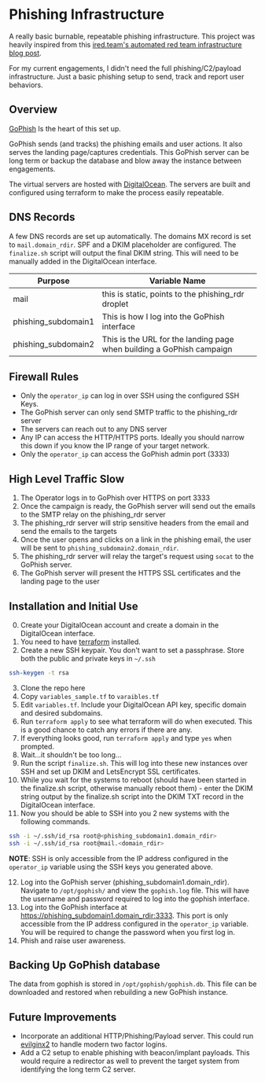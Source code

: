 # Phishing Infrastructure

A really basic burnable, repeatable phishing infrastructure. This project was heavily inspired from this [ired.team's automated red team infrastructure blog post](https://www.ired.team/offensive-security/red-team-infrastructure/automating-red-team-infrastructure-with-terraform). 

For my current engagements, I didn't need the full phishing/C2/payload infrastructure. Just a basic phishing setup to send, track and report user behaviors. 

## Overview

[GoPhish](https://github.com/gophish/gophish) Is the heart of this set up. 

GoPhish sends (and tracks) the phishing emails and user actions. It also serves the landing page/captures credentials. This GoPhish server can be long term or backup the database and blow away the instance between engagements. 

The virtual servers are hosted with [DigitalOcean](https://www.digitalocean.com). The servers are built and configured using terraform to make the process easily repeatable. 

## DNS Records

A few DNS records are set up automatically. The domains MX record is set to `mail.domain_rdir`. SPF and a DKIM placeholder are configured. The `finalize.sh` script will output the final DKIM string. This will need to be manually added in the DigitalOcean interface.

| Purpose | Variable Name |
| ------- | ------------- |
| mail | this is static, points to the phishing_rdr droplet |
| phishing_subdomain1 | This is how I log into the GoPhish interface |
| phishing_subdomain2 | This is the URL for the landing page when building a GoPhish campaign |

## Firewall Rules

* Only the `operator_ip` can log in over SSH using the configured SSH Keys. 
* The GoPhish server can only send SMTP traffic to the phishing_rdr server
* The servers can reach out to any DNS server
* Any IP can access the HTTP/HTTPS ports. Ideally you should narrow this down if you know the IP range of your target network. 
* Only the `operator_ip` can access the GoPhish admin port (3333)

## High Level Traffic Slow

1. The Operator logs in to GoPhish over HTTPS on port 3333
2. Once the campaign is ready, the GoPhish server will send out the emails to the SMTP relay on the phishing_rdr server
3. The phishing_rdr server will strip sensitive headers from the email and send the emails to the targets
4. Once the user opens and clicks on a link in the phishing email, the user will be sent to `phishing_subdomain2.domain_rdir`. 
5. The phishing_rdr server will relay the target's request using `socat` to the GoPhish server. 
6. The GoPhish server will present the HTTPS SSL certificates and the landing page to the user

## Installation and Initial Use

0. Create your DigitalOcean account and create a domain in the DigitalOcean interface.
1. You need to have [terraform](https://www.terraform.io/downloads.html) installed. 
2. Create a new SSH keypair. You don't want to set a passphrase. Store both the public and private keys in `~/.ssh`
```bash
ssh-keygen -t rsa
```
3. Clone the repo here
4. Copy `variables_sample.tf` to `varaibles.tf`
5. Edit `variables.tf`. Include your DigitalOcean API key, specific domain and desired subdomains. 
6. Run `terraform apply` to see what terraform will do when executed. This is a good chance to catch any errors if there are any. 
7. If everything looks good, run `terraform apply` and type `yes` when prompted. 
8. Wait...it shouldn't be too long...
9. Run the script `finalize.sh`. This will log into these new instances over SSH and set up DKIM and LetsEncrypt SSL certificates.
10. While you wait for the systems to reboot (should have been started in the finalize.sh script, otherwise manually reboot them) - enter the DKIM string output by the finalize.sh script into the DKIM TXT record in the DigitalOcean interface.
11. Now you should be able to SSH into you 2 new systems with the following commands. 
```bash
ssh -i ~/.ssh/id_rsa root@<phishing_subdomain1.domain_rdir>
ssh -i ~/.ssh/id_rsa root@mail.<domain_rdir>
```
**NOTE**: SSH is only accessible from the IP address configured in the `operator_ip` variable using the SSH keys you generated above.


12. Log into the GoPhish server (phishing_subdomain1.domain_rdir). Navigate to `/opt/gophish/` and view the `gophish.log` file. This will have the username and password required to log into the gophish interface. 
13. Log into the GoPhish interface at https://phishing_subdomain1.domain_rdir:3333. This port is only accessible from the IP address configured in the `operator_ip` variable. You will be required to change the password when you first log in. 
14. Phish and raise user awareness.


## Backing Up GoPhish database

The data from gophish is stored in `/opt/gophish/gophish.db`. This file can be downloaded and restored when rebuilding a new GoPhish instance. 

## Future Improvements

* Incorporate an additional HTTP/Phishing/Payload server. This could run [evilginx2](https://github.com/kgretzky/evilginx2) to handle modern two factor logins.
* Add a C2 setup to enable phishing with beacon/implant payloads. This would require a redirector as well to prevent the target system from identifying the long term C2 server. 